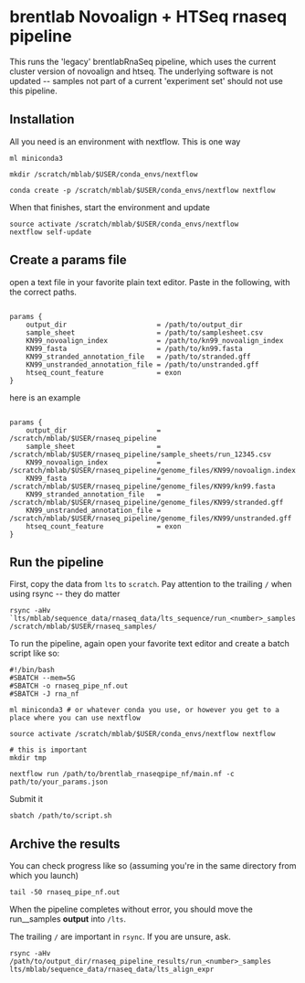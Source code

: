 # brentlab Novoalign + HTSeq rnaseq pipeline

This runs the 'legacy' brentlabRnaSeq pipeline, which uses the current cluster version of novoalign and htseq. The underlying software is not updated -- samples not part of a current 'experiment set' should not use this pipeline.

## Installation

All you need is an environment with nextflow. This is one way

```{bash}
ml miniconda3

mkdir /scratch/mblab/$USER/conda_envs/nextflow

conda create -p /scratch/mblab/$USER/conda_envs/nextflow nextflow
```

When that finishes, start the environment and update

```{bash}
source activate /scratch/mblab/$USER/conda_envs/nextflow
nextflow self-update
```

## Create a params file

open a text file in your favorite plain text editor.
Paste in the following, with the correct paths.

```{raw}

params {
    output_dir                      = /path/to/output_dir
    sample_sheet                    = /path/to/samplesheet.csv
    KN99_novoalign_index            = /path/to/kn99_novoalign_index
    KN99_fasta                      = /path/to/kn99.fasta
    KN99_stranded_annotation_file   = /path/to/stranded.gff
    KN99_unstranded_annotation_file = /path/to/unstranded.gff
    htseq_count_feature             = exon
}

```

here is an example

```{raw}

params {
    output_dir                      = /scratch/mblab/$USER/rnaseq_pipeline
    sample_sheet                    = /scratch/mblab/$USER/rnaseq_pipeline/sample_sheets/run_12345.csv
    KN99_novoalign_index            = /scratch/mblab/$USER/rnaseq_pipeline/genome_files/KN99/novoalign.index
    KN99_fasta                      = /scratch/mblab/$USER/rnaseq_pipeline/genome_files/KN99/kn99.fasta
    KN99_stranded_annotation_file   = /scratch/mblab/$USER/rnaseq_pipeline/genome_files/KN99/stranded.gff
    KN99_unstranded_annotation_file = /scratch/mblab/$USER/rnaseq_pipeline/genome_files/KN99/unstranded.gff
    htseq_count_feature             = exon
}

```

## Run the pipeline

First, copy the data from `lts` to `scratch`. Pay attention to the trailing `/` when using rsync -- they do matter

```{bash}
rsync -aHv `lts/mblab/sequence_data/rnaseq_data/lts_sequence/run_<number>_samples /scratch/mblab/$USER/rnaseq_samples/
```

To run the pipeline, again open your favorite text editor and create a batch script like so:

```{bash}
#!/bin/bash
#SBATCH --mem=5G
#SBATCH -o rnaseq_pipe_nf.out
#SBATCH -J rna_nf

ml miniconda3 # or whatever conda you use, or however you get to a place where you can use nextflow

source activate /scratch/mblab/$USER/conda_envs/nextflow nextflow

# this is important
mkdir tmp

nextflow run /path/to/brentlab_rnaseqpipe_nf/main.nf -c path/to/your_params.json
```
Submit it

```{bash}
sbatch /path/to/script.sh
```

## Archive the results

You can check progress like so (assuming you're in the same directory from which you launch)

```{bash}
tail -50 rnaseq_pipe_nf.out
```

When the pipeline completes without error, you should move the run_<number>_samples __output__ into `/lts`.

The trailing `/` are important in `rsync`. If you are unsure, ask.

```{bash}
rsync -aHv /path/to/output_dir/rnaseq_pipeline_results/run_<number>_samples lts/mblab/sequence_data/rnaseq_data/lts_align_expr
```